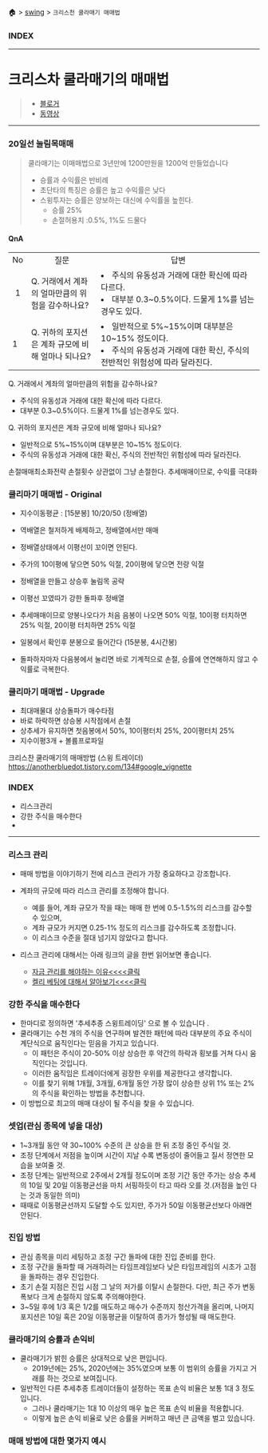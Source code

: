 🏠 > [swing](./) > `크리스천 쿨라매기 매매법`

### INDEX




---
# 크리스차 쿨라매기의 매매법
> - [블로거](https://anotherbluedot.tistory.com/134#google_vignette)
> - [동영상](https://www.youtube.com/watch?v=O3ko6PGh64A)


---

### 20일선 눌림목매매
> 쿨라매기는 이매매법으로 3년만에 1200만원을 1200억 만들었습니다
> - 승률과 수익률은 반비례
> - 초단타의 특징은 승률은 높고 수익률은 낮다
> - 스윙투자는 승률은 양보하는 대신에 수익률을 높힌다. 
>   - 승률 25%
>   - 손절허용치 :0.5%, 1%도 드물다


#### QnA
<table>
  <tr align="center">
    <td width="10px">No</td>
    <td width="30%">질문</td>
    <td width="70%">답변</td>
  </tr>
  <tr>
    <td align="center">1</td>
    <td>Q. 거래에서 계좌의 얼마만큼의 위험을 감수하나요?</td>
    <td>
       <li> 주식의 유동성과 거래에 대한 확신에 따라 다르다.
       <li> 대부분 0.3~0.5%이다. 드물게 1%를 넘는경우도 있다.
    </td>
  </tr>
  <tr>
    <td>1</td>
    <td>Q. 귀하의 포지션은 계좌 규모에 비해 얼마나 되나요?</td>
    <td>
       <li> 일반적으로 5%~15%이며 대부분은 10~15% 정도이다. 
       <li> 주식의 유동성과 거래에 대한 확신, 주식의 전반적인 위험성에 따라 달라진다.
    </td>
  </tr>
</table>


Q. 거래에서 계좌의 얼마만큼의 위험을 감수하나요?
  - 주식의 유동성과 거래에 대한 확신에 따라 다르다.
  - 대부분 0.3~0.5%이다. 드물게 1%를 넘는경우도 있다.

Q. 귀하의 포지션은 계좌 규모에 비해 얼마나 되나요?
  - 일반적으로 5%~15%이며 대부분은 10~15% 정도이다. 
  - 주식의 유동성과 거래에 대한 확신, 주식의 전반적인 위험성에 따라 달라진다.

손절매매최소화전략
손절횟수 상관없이 그냥 손절한다.
추세매매이므로, 수익률 극대화


### 쿨리마기 매매법 - Original
- 지수이동평균 : [15분봉] 10/20/50 (정배열)
- 역배열은 철저하게 배제하고, 정배열에서만 매매
- 정배열상태에서 이평선이 꼬이면 안된다. 
- 주가의 10이평에 닿으면 50% 익절, 20이평에 닿으면 전량 익절

- 정배열을 만들고 상승후 눌림목 공략
- 이평선 꼬였따가 강한 돌파후 정배열 
- 추세매매이므로 양봉나오다가 처음 음봉이 나오면 50% 익절, 10이평 터치하면 25% 익절, 20이평 터치하면 25% 익절

- 일봉에서 확인후 분봉으로 들어간다 (15분봉, 4시간봉)
- 돌파하자마자 다음봉에서 눌리면 바로 기계적으로 손절, 승률에 연연해하지 않고 수익률로 극복한다. 


### 쿨리마기 매매법 - Upgrade
- 최대매물대 상승돌파가 매수타점
- 바로 하락하면 상승봉 시작점에서 손절
- 상추세가 유지하면 첫음봉에서 50%, 10이평터치 25%, 20이평터치 25% 
- 지수이평3개 + 볼륨프로파일





크리스찬 쿨라매기의 매매방법 (스윙 트레이더)
https://anotherbluedot.tistory.com/134#google_vignette

### INDEX
  - 리스크관리
  - 강한 주식을 매수한다
  - 

---
### 리스크 관리
- 매매 방법을 이야기하기 전에 리스크 관리가 가장 중요하다고 강조합니다. 
- 계좌의 규모에 따라 리스크 관리를 조정해야 합니다. 
  - 예를 들어, 계좌 규모가 작을 때는 매매 한 번에 0.5-1.5%의 리스크를 감수할 수 있으며, 
  - 계좌 규모가 커지면 0.25-1% 정도의 리스크를 감수하도록 조정합니다. 
  - 이 리스크 수준을 절대 넘기지 않았다고 합니다.

- 리스크 관리에 대해서는 아래 링크의 글을 한번 읽어보면 좋습니다.
  - [자금 관리를 해야하는 이유<<<<클릭](https://anotherbluedot.tistory.com/37)
  - [켈리 베팅에 대해서 알아보기<<<<클릭](https://anotherbluedot.tistory.com/38)

### 강한 주식을 매수한다
- 한마디로 정의하면 '추세추종 스윙트레이딩' 으로 볼 수 있습니다 .
- 쿨라매기는 수천 개의 주식을 연구하며 발견한 패턴에 따라 대부분의 주요 주식이 계단식으로 움직인다는 믿음을 가지고 있습니다. 
  - 이 패턴은 주식이 20-50% 이상 상승한 후 약간의 하락과 횡보를 거쳐 다시 움직인다는 것입니다. 
  - 이러한 움직임은 트레이더에게 굉장한 우위를 제공한다고 생각합니다. 
  - 이를 찾기 위해 1개월, 3개월, 6개월 동안 가장 많이 상승한 상위 1% 또는 2%의 주식을 확인하는 방법을 추천합니다. 
- 이 방법으로 최고의 매매 대상이 될 주식을 찾을 수 있습니다.


### 셋업(관심 종목에 넣을 대상)
- 1~3개월 동안 약 30~100% 수준의 큰 상승을 한 뒤 조정 중인 주식일 것.
- 조정 단계에서 저점을 높이며 시간이 지날 수록 변동성이 줄어들고 질서 정연한 모습을 보여줄 것.
- 조정 단계는 일반적으로 2주에서 2개월 정도이며 조정 기간 동안 주가는 상승 추세의 10일 및 20일 이동평균선을 마치 서핑하듯이 타고 따라 오를 것.(저점을 높인 다는 것과 동일한 의미)
- 때때로 이동평균선까지 도달할 수도 있지만, 주가가 50일 이동평균선보다 아래면 안된다.


### 진입 방법
- 관심 종목을 미리 세팅하고 조정 구간 돌파에 대한 진입 준비를 한다.
- 조정 구간을 돌파할 때 거래하려는 타임프레임보다 낮은 타임프레임의 시초가 고점을 돌파하는 경우 진입한다.
- 초기 손절 지점은 진입 시점 그 날의 저가를 이탈시 손절한다. 다만, 최근 주가 변동폭보다 크게 손절하지 않도록 주의해야한다.
- 3~5일 후에 1/3 혹은 1/2를 매도하고 매수가 수준까지 청산가격을 올리며, 나머지 포지션은 10일 혹은 20일 이동평균을 이탈하여 종가가 형성될 때 매도한다.

### 쿨라매기의 승률과 손익비
- 쿨라매기가 밝힌 승률은 상대적으로 낮은 편입니다. 
  - 2019년에는 25%, 2020년에는 35%였으며 보통 이 범위의 승률을 가지고 거래를 하는 것으로 보여집니다.
- 일반적인 다른 추세추종 트레이더들이 설정하는 목표 손익 비율은 보통 1대 3 정도입니다. 
  - 그러나 쿨라매기는 1대 10 이상의 매우 높은 목표 손익 비율을 적용합니다. 
  - 이렇게 높은 손익 비율로 낮은 승률을 커버하고 매년 큰 금액을 벌고 있습니다.


### 매매 방법에 대한 몇가지 예시



